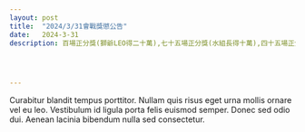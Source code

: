 ```yaml
---
layout: post
title:  "2024/3/31會戰獎懲公告"
date:   2024-3-31
description: 百場正分獎(獅爺LEO得二十萬),七十五場正分獎(水組長得十萬),四十五場正分獎(exchange得五萬)




---
```


<p class="intro"><span class="dropcap">C</span>urabitur blandit tempus porttitor. Nullam quis risus eget urna mollis ornare vel eu leo. Vestibulum id ligula porta felis euismod semper. Donec sed odio dui. Aenean lacinia bibendum nulla sed consectetur.</p>
